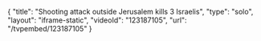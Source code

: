 {
    "title": "Shooting attack outside Jerusalem kills 3 Israelis",
    "type": "solo",
    "layout": "iframe-static",
    "videoId": "123187105",
    "url": "\/tvpembed\/123187105"
}